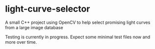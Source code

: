 # light-curve-selector
A small C++ project using OpenCV to help select promising light curves from a large image database

Testing is currently in progress. Expect some minimal test files now and more over time.
